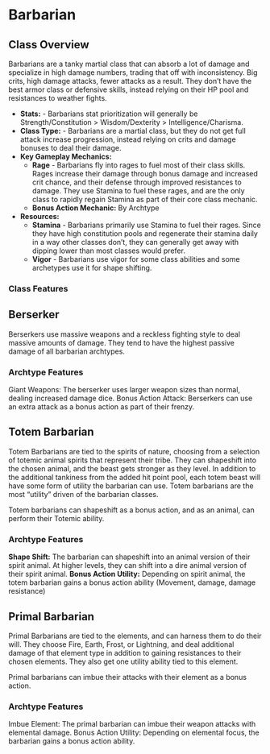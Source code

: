 # Barbarian

<!-- toc -->

## Class Overview

Barbarians are a tanky martial class that can absorb a lot of damage and specialize in high damage numbers, trading that off with inconsistency. Big crits, high damage attacks, fewer attacks as a result. They don’t have the best armor class or defensive skills, instead relying on their HP pool and resistances to weather fights.

- **Stats:** - Barbarians stat prioritization will generally be Strength/Constitution > Wisdom/Dexterity > Intelligence/Charisma. 
- **Class Type:** - Barbarians are a martial class, but they do not get full attack increase progression, instead relying on crits and damage bonuses to deal their damage. 
- **Key Gameplay Mechanics:**
    - **Rage** - Barbarians fly into rages to fuel most of their class skills. Rages increase their damage through bonus damage and increased crit chance, and their defense through improved resistances to damage. They use Stamina to fuel these rages, and are the only class to rapidly regain Stamina as part of their core class mechanic.
    - **Bonus Action Mechanic:** By Archtype
- **Resources:**
    - **Stamina** - Barbarians primarily use Stamina to fuel their rages. Since they have high constitution pools and regenerate their stamina daily in a way other classes don’t, they can generally get away with dipping lower than most classes would prefer.
    - **Vigor** - Barbarians use vigor for some class abilities and some archetypes use it for shape shifting.

### Class Features



## Berserker 

Berserkers use massive weapons and a reckless fighting style to deal massive amounts of damage. They tend to have the highest passive damage of all barbarian archtypes.

### Archtype Features

Giant Weapons: The berserker uses larger weapon sizes than normal, dealing increased damage dice.
Bonus Action Attack: Berserkers can use an extra attack as a bonus action as part of their frenzy. 

## Totem Barbarian

Totem Barbarians are tied to the spirits of nature, choosing from a selection of totemic animal spirits that represent their tribe. They can shapeshift into the chosen animal, and the beast gets stronger as they level. In addition to the additional tankiness from the added hit point pool, each totem beast will have some form of utility the barbarian can use. Totem barbarians are the most “utility” driven of the barbarian classes.

Totem barbarians can shapeshift as a bonus action, and as an animal, can perform their Totemic ability.

### Archtype Features

**Shape Shift:** The barbarian can shapeshift into an animal version of their spirit animal. At higher levels, they can shift into a dire animal version of their spirit animal.
**Bonus Action Utility:** Depending on spirit animal, the totem barbarian gains a bonus action ability (Movement, damage, damage resistance)


## Primal Barbarian 

Primal Barbarians are tied to the elements, and can harness them to do their will. They choose Fire, Earth, Frost, or Lightning, and deal additional damage of that element type in addition to gaining resistances to their chosen elements. They also get one utility ability tied to this element.

Primal barbarians can imbue their attacks with their element as a bonus action.

### Archtype Features

Imbue Element: The primal barbarian can imbue their weapon attacks with elemental damage.
Bonus Action Utility: Depending on elemental focus, the barbarian gains a bonus action ability. 